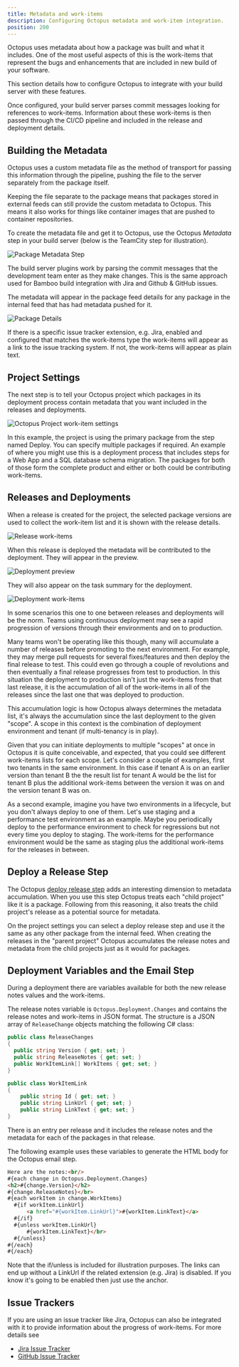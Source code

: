 ```yaml
---
title: Metadata and work-items
description: Configuring Octopus metadata and work-item integration.
position: 200
---
```


Octopus uses metadata about how a package was built and what it includes. One of the most useful aspects of this is the work-items that represent the bugs and enhancements that are included in new build of your software.

This section details how to configure Octopus to integrate with your build server with these features.

Once configured, your build server parses commit messages looking for references to work-items. Information about these work-items is then passed through the CI/CD pipeline and included in the release and deployment details.

## Building the Metadata

Octopus uses a custom metadata file as the method of transport for passing this information through the pipeline, pushing the file to the server separately from the package itself.

Keeping the file separate to the package means that packages stored in external feeds can still provide the custom metadata to Octopus. This means it also works for things like container images that are pushed to container repositories.

To create the metadata file and get it to Octopus, use the Octopus _Metadata_ step in your build server (below is the TeamCity step for illustration).

![Package Metadata Step](metadata-step.png)

The build server plugins work by parsing the commit messages that the development team enter as they make changes. This is the same approach used for Bamboo build integration with Jira and Github & GitHub issues.

The metadata will appear in the package feed details for any package in the internal feed that has had metadata pushed for it.

![Package Details](package-detail.png)

If there is a specific issue tracker extension, e.g. Jira, enabled and configured that matches the work-items type the work-items will appear as a link to the issue tracking system. If not, the work-items will appear as plain text.

## Project Settings

The next step is to tell your Octopus project which packages in its deployment process contain metadata that you want included in the releases and deployments.

![Octopus Project work-item settings](octo-project.png)

In this example, the project is using the primary package from the step named Deploy. You can specify multiple packages if required. An example of where you might use this is a deployment process that includes steps for a Web App and a SQL database schema migration. The packages for both of those form the complete product and either or both could be contributing work-items.

## Releases and Deployments

When a release is created for the project, the selected package versions are used to collect the work-item list and it is shown with the release details.

![Release work-items](release-work-items.png)

When this release is deployed the metadata will be contributed to the deployment. They will appear in the preview.

![Deployment preview](deploy-preview-work-items.png)

They will also appear on the task summary for the deployment.

![Deployment work-items](deploy-work-items.png)

In some scenarios this one to one between releases and deployments will be the norm. Teams using continuous deployment may see a rapid progression of versions through their environments and on to production.

Many teams won't be operating like this though, many will accumulate a number of releases before promoting to the next environment. For example, they may merge pull requests for several fixes/features and then deploy the final release to test. This could even go through a couple of revolutions and then eventually a final release progresses from test to production. In this situation the deployment to production isn't just the work-items from that last release, it is the accumulation of all of the work-items in all of the releases since the last one that was deployed to production.

This accumulation logic is how Octopus always determines the metadata list, it's always the accumulation since the last deployment to the given "scope". A scope in this context is the combination of deployment environment and tenant (if multi-tenancy is in play).

Given that you can initiate deployments to multiple "scopes" at once in Octopus it is quite conceivable, and expected, that you could see different work-items lists for each scope. Let's consider a couple of examples, first two tenants in the same environment. In this case if tenant A is on an earlier version than tenant B the the result list for tenant A would be the list for tenant B plus the additional work-items between the version it was on and the version tenant B was on.

As a second example, imagine you have two environments in a lifecycle, but you don't always deploy to one of them. Let's use staging and a performance test environment as an example. Maybe you periodically deploy to the performance environment to check for regressions but not every time you deploy to staging. The work-items for the performance environment would be the same as staging plus the additional work-items for the releases in between.

## Deploy a Release Step

The Octopus [deploy release step](https://g.octopushq.com/DeployReleaseStep) adds an interesting dimension to metadata accumulation. When you use this step Octopus treats each "child project" like it is a package. Following from this reasoning, it also treats the child project's release as a potential source for metadata.

On the project settings you can select a deploy release step and use it the same as any other package from the internal feed. When creating the releases in the "parent project" Octopus accumulates the release notes and metadata from the child projects just as it would for packages.

## Deployment Variables and the Email Step

During a deployment there are variables available for both the new release notes values and the work-items.

The release notes variable is `Octopus.Deployment.Changes` and contains the release notes and work-items in JSON format. The structure is a JSON array of `ReleaseChange` objects matching the following C# class:

```csharp
public class ReleaseChanges
{
  public string Version { get; set; }
  public string ReleaseNotes { get; set; }
  public WorkItemLink[] WorkItems { get; set; }
}

public class WorkItemLink
{
    public string Id { get; set; }
    public string LinkUrl { get; set; }
    public string LinkText { get; set; }
}
```

There is an entry per release and it includes the release notes and the metadata for each of the packages in that release.

The following example uses these variables to generate the HTML body for the Octopus email step.

```html
Here are the notes:<br/>
#{each change in Octopus.Deployment.Changes}
<h2>#{change.Version}</h2>
#{change.ReleaseNotes}</br>
#{each workItem in change.WorkItems}
  #{if workItem.LinkUrl}
      <a href="#{workItem.LinkUrl}">#{workItem.LinkText}</a>
  #{/if}
  #{unless workItem.LinkUrl}
      #{workItem.LinkText}</br>
  #{/unless}
#{/each}
#{/each}
```

Note that the if/unless is included for illustration purposes. The links can end up without a LinkUrl if the related extension (e.g. Jira) is disabled. If you know it's going to be enabled then just use the anchor.

## Issue Trackers

If you are using an issue tracker like Jira, Octopus can also be integrated with it to provide information about the progress of work-items. For more details see

- [Jira Issue Tracker](jira.md)
- [GitHub Issue Tracker](github.md)
